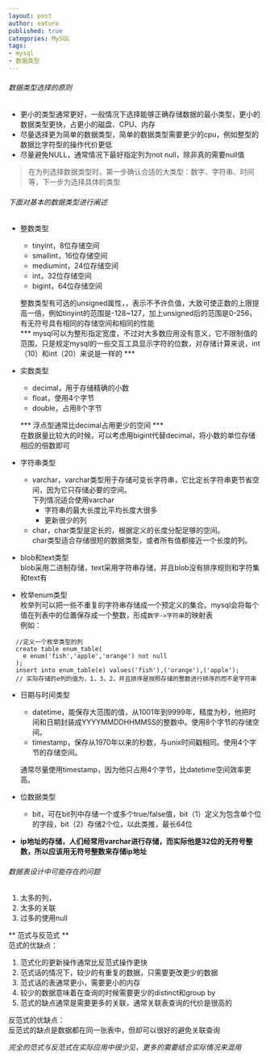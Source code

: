 ```yaml
---
layout: post
author: eature
published: true
categories: MySQL
tags:
- mysql
- 数据类型
---
```

###### 数据类型选择的原则  
* 更小的类型通常更好，一般情况下选择能够正确存储数据的最小类型，更小的数据类型更快，占更小的磁盘、CPU、内存
* 尽量选择更为简单的数据类型，简单的数据类型需要更少的cpu，例如整型的数据比字符型的操作代价更低
* 尽量避免NULL，通常情况下最好指定列为not null，除非真的需要null值
> 在为列选择数据类型时，第一步确认合适的大类型：数字、字符串、时间等，下一步为选择具体的类型

###### 下面对基本的数据类型进行阐述
* 整数类型
  * tinyint，8位存储空间
  * smallint，16位存储空间
  * mediumint，24位存储空间
  * int，32位存储空间
  * bigint，64位存储空间

  整数类型有可选的unsigned属性，，表示不予许负值，大致可使正数的上限提高一倍，例如tinyint的范围是-128~127，加上unsigned后的范围是0-256，有无符号具有相同的存储空间和相同的性能  
  *** mysql可以为整形指定宽度，不过对大多数应用没有意义，它不限制值的范围，只是规定mysql的一些交互工具显示字符的位数，对存储计算来说，int（10）和int（20）来说是一样的 ***  
* 实数类型
  * decimal，用于存储精确的小数
  * float，使用4个字节
  * double，占用8个字节

  *** 浮点型通常比decimal占用更少的空间 ***  
  在数据量比较大的时候，可以考虑用bigint代替decimal，将小数的单位存储相应的倍数即可
* 字符串类型
  * varchar，varchar类型用于存储可变长字符串，它比定长字符串更节省空间，因为它只存储必要的空间。  
  下列情况适合使用varchar
    * 字符串的最大长度比平均长度大很多
    * 更新很少的列
  * char，char类型是定长的，根据定义的长度分配足够的空间。  
  char类型适合存储很短的数据类型，或者所有值都接近一个长度的列。
* blob和text类型  
blob采用二进制存储，text采用字符串存储，并且blob没有排序规则和字符集和text有
* 枚举enum类型  
枚举列可以把一些不重复的字符串存储成一个预定义的集合。mysql会将每个值在列表中的位置保存成一个整数，形成`数字->字符串`的映射表  
例如：
```
  //定义一个枚举类型的列
  create table enum_table(
    e enum('fish','apple','orange') not null
  );
  insert into enum_table(e) values('fish'),('orange'),('apple');
  // 实际存储的e列的值为，1，3，2，并且排序是按照存储的整数进行排序的而不是字符串
```
* 日期与时间类型
  * datetime，能保存大范围的值，从1001年到9999年，精度为秒，他把时间和日期封装成YYYYMMDDHHMMSS的整数中。使用8个字节的存储空间。
  * timestamp，保存从1970年以来的秒数，与unix时间戳相同。使用4个字节的存储空间。  

  通常尽量使用timestamp，因为他只占用4个字节，比datetime空间效率更高。
* 位数据类型
  * bit，可在bit列中存储一个或多个true/false值，bit（1）定义为包含单个位的字段，bit（2）存储2个位，以此类推，最长64位
* **ip地址的存储，人们经常用varchar进行存储，而实际他是32位的无符号整数，所以应该用无符号整数来存储ip地址**

###### 数据表设计中可能存在的问题
1. 太多的列，
3. 太多的关联
2. 过多的使用null

** 范式与反范式 **  
范式的优缺点：  
1. 范式化的更新操作通常比反范式操作更快
2. 范式话的情况下，较少的有重复的数据，只需要更改更少的数据
3. 范式话的表通常更小，需要更小的内存
4. 较少的数据意味着在查询的时候需要更少的distinct和group by  
5. 范式的缺点通常是需要更多的关联，通常关联表查询的代价是很高的  

反范式的优缺点：  
反范式的缺点是数据都在同一张表中，但却可以很好的避免关联查询  

*完全的范式与反范式在实际应用中很少见，更多的需要结合实际情况来混用*
